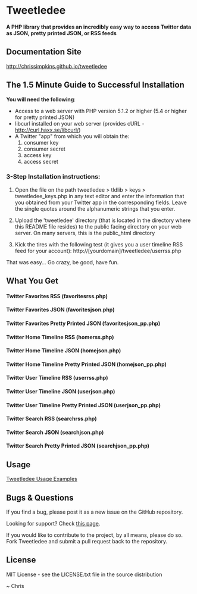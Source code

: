 Tweetledee
==========

**A PHP library that provides an incredibly easy way to access Twitter data as JSON, pretty printed JSON, or RSS feeds**

## Documentation Site
<a href="http://chrissimpkins.github.io/tweetledee
">http://chrissimpkins.github.io/tweetledee</a>

## The 1.5 Minute Guide to Successful Installation
**You will need the following**:
 - Access to a web server with PHP version 5.1.2 or higher (5.4 or higher for pretty printed JSON)
 - libcurl installed on your web server (provides cURL - http://curl.haxx.se/libcurl/)
 - A Twitter "app" from which you will obtain the:
	1) consumer key
	2) consumer secret
	3) access key
	4) access secret

### 3-Step Installation instructions:

1. Open the file on the path tweetledee > tldlib > keys > tweetledee_keys.php in any text editor and enter the information that you obtained from your Twitter app in the corresponding fields.  Leave the single quotes around the alphanumeric strings that you enter.

2. Upload the 'tweetledee' directory (that is located in the directory where this README file resides) to the public facing directory on your web server.  On many servers, this is the public_html directory

3. Kick the tires with the following test (it gives you a user timeline RSS feed for your account):
	http://[yourdomain]/tweetledee/userrss.php

That was easy... Go crazy, be good, have fun.

## What You Get
#### Twitter Favorites RSS (favoritesrss.php)
#### Twitter Favorites JSON (favoritesjson.php)
#### Twitter Favorites Pretty Printed JSON (favoritesjson_pp.php)
#### Twitter Home Timeline RSS (homerss.php)
#### Twitter Home Timeline JSON (homejson.php)
#### Twitter Home Timeline Pretty Printed JSON (homejson_pp.php)
#### Twitter User Timeline RSS (userrss.php)
#### Twitter User Timeline JSON (userjson.php)
#### Twitter User Timeline Pretty Printed JSON (userjson_pp.php)
#### Twitter Search RSS (searchrss.php)
#### Twitter Search JSON (searchjson.php)
#### Twitter Search Pretty Printed JSON (searchjson_pp.php)

## Usage
<a href="http://chrissimpkins.github.io/tweetledee/usage.html">Tweetledee Usage Examples</a>

## Bugs & Questions
If you find a bug, please post it as a new issue on the GitHub repository.

Looking for support? Check <a href="http://chrissimpkins.github.io/tweetledee/support.html">this page</a>.

If you would like to contribute to the project, by all means, please do so.  Fork Tweetledee and submit a pull request back to the repository.

## License
MIT License - see the LICENSE.txt file in the source distribution

~ Chris

